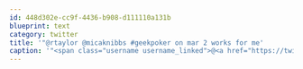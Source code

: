 ```yaml
---
id: 448d302e-cc9f-4436-b908-d111110a131b
blueprint: text
category: twitter
title: '"@rtaylor @micaknibbs #geekpoker on mar 2 works for me'
caption: '"<span class="username username_linked">@<a href="https://twitter.com/rtaylor" title="Elon Musk">rtaylor</a></span> @micaknibbs <span class="hashtag hashtag_local">#<a href="http://tweettemp.darylchymko.ca/?tag=geekpoker">geekpoker</a> on mar 2 works for me'
---
```

